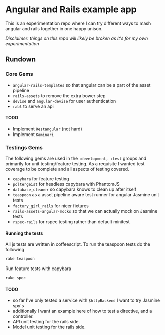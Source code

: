 # Angular and Rails example app

This is an experimentation repo where I can try different ways to mash angular
and rails together in one happy unison.

*Disclaimer: things on this repo will likely be broken as it's for my own
experimentation*

## Rundown

### Core Gems
* `angular-rails-templates` so that angular can be a part of the asset pipeline
* `rails-assets` to remove the extra bower step
* `devise` and `angular-devise` for user authentication
* `rabl` to serve an api

#### TODO
* Implement `Restangular` (not hard)
* Implement `Kaminari`

### Testings Gems

The following gems are used in the `:development, :test` groups and primarily
for unit testing/feature testing. As a requisite I wanted test coverage to be
complete and all aspects of testing covered.

* `capybara` for feature testing
* `poltergeist` for headless capybara with PhantomJS
* `database_cleaner` so capybara knows to clean up after itself
* `teaspoon` as a asset pipeline aware test runner for angular Jasmine
unit tests
* `factory_girl_rails` for nicer fixtures
* `rails-assets-angular-mocks` so that we can actually mock on Jasmine tests
* `rspec-rails` for rspec testing rather than default minitest

#### Running the tests

All js tests are written in coffeescript. To run the teaspoon tests do the
following

```bash
rake teaspoon
```

Run feature tests with capybara

```bash
rake spec
```

#### TODO
* so far I've only tested a service with `$httpBackend` I want to try Jasmine
  spy's
* additionally I want an example here of how to test a directive, and a
  controller.
* API unit testing for the rails side.
* Model unit testing for the rails side.
